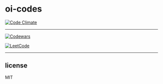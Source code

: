 # oi-codes

[![Code Climate][codeclimate-badge]][codeclimate-status]

---

[![Codewars](https://www.codewars.com/users/airt/badges/micro)](https://www.codewars.com/users/airt)

[![LeetCode](https://leetcode.com/favicon-32x32.png)](https://leetcode.com/)

---

## license

MIT

[codeclimate-badge]: https://img.shields.io/codeclimate/github/airt/oi-codes.svg
[codeclimate-status]: https://codeclimate.com/github/airt/oi-codes
